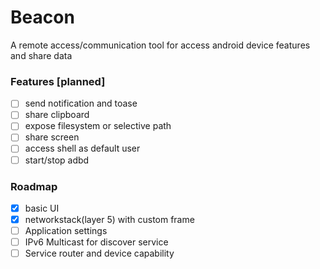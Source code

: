 # Beacon

A remote access/communication tool for access android device features and share data

### Features [planned]
  - [ ] send notification and toase
  - [ ] share clipboard
  - [ ] expose filesystem or selective path
  - [ ] share screen
  - [ ] access shell as default user
  - [ ] start/stop adbd

### Roadmap
  - [x] basic UI
  - [x] networkstack(layer 5) with custom frame
  - [ ] Application settings
  - [ ] IPv6 Multicast for discover service
  - [ ] Service router and device capability
